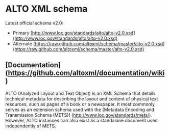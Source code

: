 # ALTO XML schema

Latest official schema v2.0:
* Primary [http://www.loc.gov/standards/alto/alto-v2.0.xsd](http://www.loc.gov/standards/alto/alto-v2.0.xsd)
* Alternate [https://raw.github.com/altoxml/schema/master/alto-v2.0.xsd](https://raw.github.com/altoxml/schema/master/alto-v2.0.xsd)

## [Documentation] (https://github.com/altoxml/documentation/wiki)

ALTO (Analyzed Layout and Text Object) is an XML Schema that details technical metadata for describing the layout and content of physical text resources, such as pages of a book or a newspaper. It most commonly serves as an extension schema used with the [Metadata Encoding and Transmission Schema (METS)] (http://www.loc.gov/standards/mets/). However, ALTO instances can also exist as a standalone document used independently of METS.  

